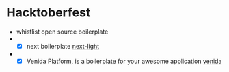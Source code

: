 # Hacktoberfest

- whistlist open source boilerplate
- - [x] next boilerplate [next-light]([https://github.com/SE-JE/next-light])
- - [x] Venida Platform, is a boilerplate for your awesome application [venida]([https://github.com/SE-JE/venida])

